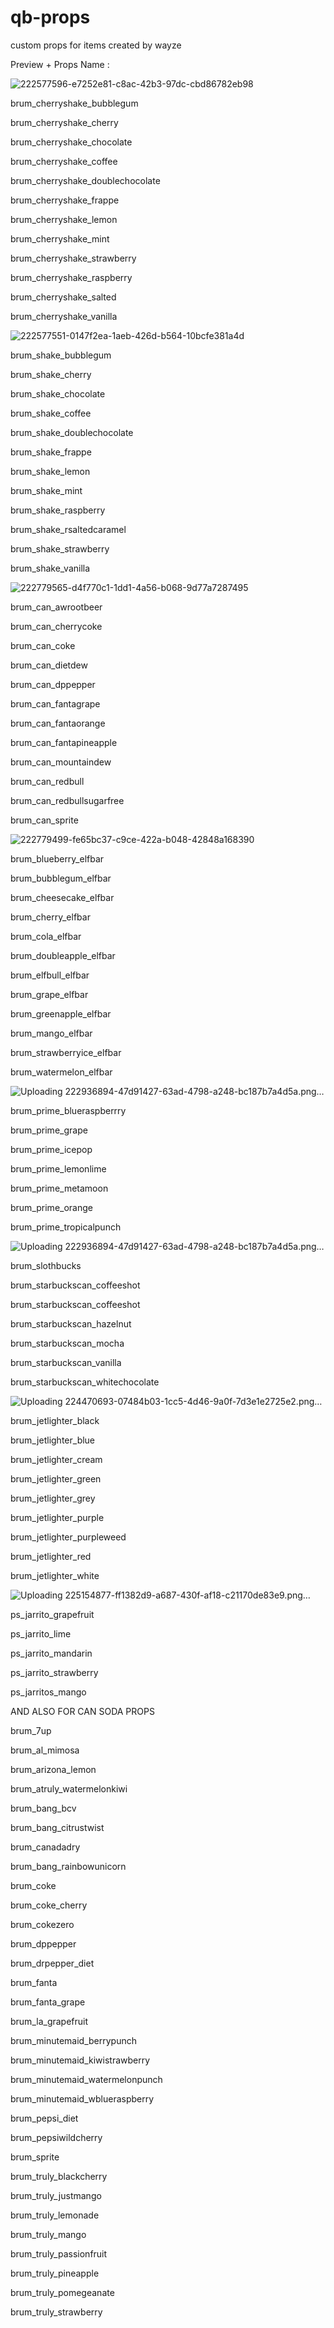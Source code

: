 # qb-props
 custom props for items created by wayze

Preview + Props Name :



![222577596-e7252e81-c8ac-42b3-97dc-cbd86782eb98](https://github.com/mrwayzeeqbcore/qb-props/assets/173679710/8de75058-0930-4eea-9b34-9056164f139e)

brum_cherryshake_bubblegum

brum_cherryshake_cherry

brum_cherryshake_chocolate

brum_cherryshake_coffee

brum_cherryshake_doublechocolate

brum_cherryshake_frappe

brum_cherryshake_lemon

brum_cherryshake_mint

brum_cherryshake_strawberry

brum_cherryshake_raspberry

brum_cherryshake_salted

brum_cherryshake_vanilla




![222577551-0147f2ea-1aeb-426d-b564-10bcfe381a4d](https://github.com/mrwayzeeqbcore/qb-props/assets/173679710/a020dad4-a2ae-436d-9b43-0a37af120ecf)

brum_shake_bubblegum

brum_shake_cherry

brum_shake_chocolate

brum_shake_coffee

brum_shake_doublechocolate

brum_shake_frappe

brum_shake_lemon

brum_shake_mint

brum_shake_raspberry

brum_shake_rsaltedcaramel

brum_shake_strawberry

brum_shake_vanilla

![222779565-d4f770c1-1dd1-4a56-b068-9d77a7287495](https://github.com/mrwayzeeqbcore/qb-props/assets/173679710/01740c91-ffa7-4219-ae51-5cdfaf23395e)

brum_can_awrootbeer

brum_can_cherrycoke

brum_can_coke

brum_can_dietdew

brum_can_dppepper

brum_can_fantagrape

brum_can_fantaorange

brum_can_fantapineapple

brum_can_mountaindew

brum_can_redbull

brum_can_redbullsugarfree

brum_can_sprite

![222779499-fe65bc37-c9ce-422a-b048-42848a168390](https://github.com/mrwayzeeqbcore/qb-props/assets/173679710/f9e78b90-2ef5-4803-a6ae-472e5dc5bd73)

brum_blueberry_elfbar

brum_bubblegum_elfbar

brum_cheesecake_elfbar

brum_cherry_elfbar

brum_cola_elfbar

brum_doubleapple_elfbar

brum_elfbull_elfbar

brum_grape_elfbar

brum_greenapple_elfbar

brum_mango_elfbar

brum_strawberryice_elfbar

brum_watermelon_elfbar

![Uploading 222936894-47d91427-63ad-4798-a248-bc187b7a4d5a.png…]()

brum_prime_blueraspberrry

brum_prime_grape

brum_prime_icepop

brum_prime_lemonlime

brum_prime_metamoon

brum_prime_orange

brum_prime_tropicalpunch

![Uploading 222936894-47d91427-63ad-4798-a248-bc187b7a4d5a.png…]()

brum_slothbucks

brum_starbuckscan_coffeeshot

brum_starbuckscan_coffeeshot

brum_starbuckscan_hazelnut

brum_starbuckscan_mocha

brum_starbuckscan_vanilla

brum_starbuckscan_whitechocolate

![Uploading 224470693-07484b03-1cc5-4d46-9a0f-7d3e1e2725e2.png…]()

brum_jetlighter_black

brum_jetlighter_blue

brum_jetlighter_cream

brum_jetlighter_green

brum_jetlighter_grey

brum_jetlighter_purple

brum_jetlighter_purpleweed

brum_jetlighter_red

brum_jetlighter_white

![Uploading 225154877-ff1382d9-a687-430f-af18-c21170de83e9.png…]()

ps_jarrito_grapefruit

ps_jarrito_lime

ps_jarrito_mandarin

ps_jarrito_strawberry

ps_jarritos_mango




AND ALSO FOR CAN SODA PROPS 


brum_7up

brum_al_mimosa

brum_arizona_lemon

brum_atruly_watermelonkiwi

brum_bang_bcv

brum_bang_citrustwist

brum_canadadry

brum_bang_rainbowunicorn

brum_coke

brum_coke_cherry

brum_cokezero

brum_dppepper

brum_drpepper_diet

brum_fanta

brum_fanta_grape

brum_la_grapefruit

brum_minutemaid_berrypunch

brum_minutemaid_kiwistrawberry

brum_minutemaid_watermelonpunch

brum_minutemaid_wblueraspberry

brum_pepsi_diet

brum_pepsiwildcherry

brum_sprite

brum_truly_blackcherry

brum_truly_justmango

brum_truly_lemonade

brum_truly_mango

brum_truly_passionfruit

brum_truly_pineapple

brum_truly_pomegeanate

brum_truly_strawberry



